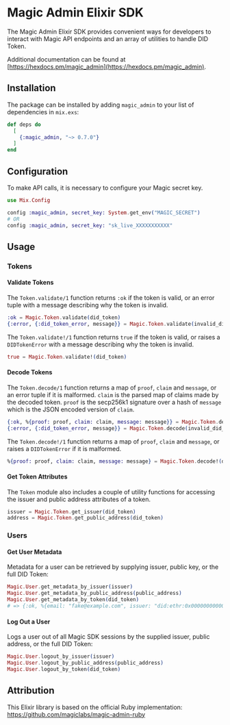 # Magic Admin Elixir SDK

The Magic Admin Elixir SDK provides convenient ways for developers to interact with
Magic API endpoints and an array of utilities to handle DID Token.

Additional documentation can be found at [https://hexdocs.pm/magic_admin](https://hexdocs.pm/magic_admin).

## Installation

The package can be installed by adding `magic_admin` to your list of dependencies in `mix.exs`:

```elixir
def deps do
  [
    {:magic_admin, "~> 0.7.0"}
  ]
end
```

## Configuration

To make API calls, it is necessary to configure your Magic secret key.

```elixir
use Mix.Config

config :magic_admin, secret_key: System.get_env("MAGIC_SECRET")
# OR
config :magic_admin, secret_key: "sk_live_XXXXXXXXXXX"
```

## Usage

### Tokens

#### Validate Tokens

The `Token.validate/1` function returns `:ok` if the token is valid, or an error tuple
with a message describing why the token is invalid.

```elixir
:ok = Magic.Token.validate(did_token)
{:error, {:did_token_error, message}} = Magic.Token.validate(invalid_did_token)
```

The `Token.validate!/1` function returns `true` if the token is valid, or raises a
`DIDTokenError` with a message describing why the token is invalid.

```elixir
true = Magic.Token.validate!(did_token)
```

#### Decode Tokens

The `Token.decode/1` function returns a map of `proof`, `claim` and `message`, or an error
tuple if it is malformed. `claim` is the parsed map of claims made by the decoded
token. `proof` is the secp256k1 signature over a hash of `message` which is the JSON
encoded version of `claim`.

```elixir
{:ok, %{proof: proof, claim: claim, message: message}} = Magic.Token.decode(did_token)
{:error, {:did_token_error, message}} = Magic.Token.decode(invalid_did_token)
```

The `Token.decode!/1` function returns a map of `proof`, `claim` and `message`, or raises
a `DIDTokenError` if it is malformed.

```elixir
%{proof: proof, claim: claim, message: message} = Magic.Token.decode!(did_token)
```

#### Get Token Attributes

The `Token` module also includes a couple of utility functions for accessing the issuer
and public address attributes of a token.

```elixir
issuer = Magic.Token.get_issuer(did_token)
address = Magic.Token.get_public_address(did_token)
```

### Users

#### Get User Metadata

Metadata for a user can be retrieved by supplying issuer, public key, or the full DID Token:

```elixir
Magic.User.get_metadata_by_issuer(issuer)
Magic.User.get_metadata_by_public_address(public_address)
Magic.User.get_metadata_by_token(did_token)
# => {:ok, %{email: "fake@example.com", issuer: "did:ethr:0x00000000000000000000000000000", public_address: "0x00000000000000000000000000000000"}}
 ```

#### Log Out a User

Logs a user out of all Magic SDK sessions by the supplied issuer, public address, or the full DID Token:

```elixir
Magic.User.logout_by_issuer(issuer)
Magic.User.logout_by_public_address(public_address)
Magic.User.logout_by_token(did_token)
 ```

## Attribution

This Elixir library is based on the official Ruby implementation: https://github.com/magiclabs/magic-admin-ruby
